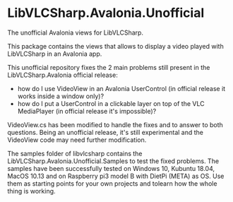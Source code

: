 # LibVLCSharp.Avalonia.Unofficial
The unofficial Avalonia views for LibVLCSharp.

This package contains the views that allows to display a video played with LibVLCSharp in an Avalonia app.

This unofficial repository fixes the 2 main problems still present in the LibVLCSharp.Avalonia official release: 
- how do I use VideoView in an Avalonia UserControl (in official release it works inside a window only)?
- how do I put a UserControl in a clickable layer on top of the VLC MediaPlayer (in official release it's impossible)?

VideoView.cs has been modified to handle the fixes and to answer to both questions.
Being an unofficial release, it's still experimental and the VideoView code may need further modification.

The samples folder of libvlcsharp contains the LibVLCSharp.Avalonia.Unofficial.Samples to test the fixed problems.
The samples have been successfully tested on Windows 10, Kubuntu 18.04, MacOS 10.13 and on Raspberry pi3 model B with DietPi (META) as OS.
Use them as starting points for your own projects and tolearn how the whole thing is working.